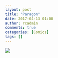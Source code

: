 ```yaml
---
layout: post
title: "Paragon"
date: 2017-04-13 01:00
author: rcadmin
comments: true
categories: [Comics]
tags: []
---
```

<a href="../comics/2017/04/13/paragon/"><img src="http://dl.bitsmack.com/comics/20170413.jpg" /></a>
